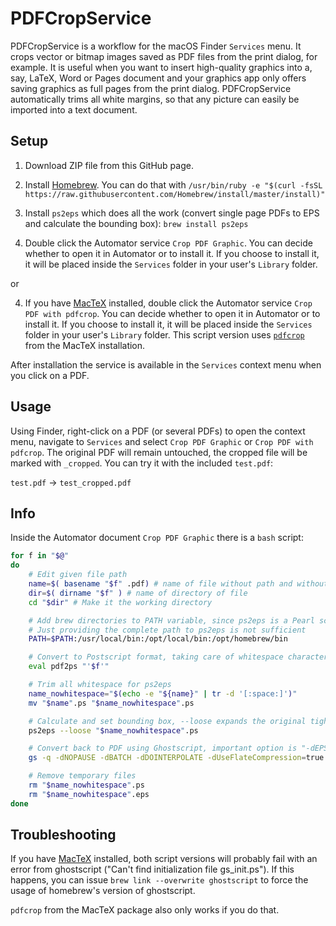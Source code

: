 # PDFCropService
PDFCropService is a workflow for the macOS Finder `Services` menu. It crops vector or bitmap 
images saved as PDF files from the print dialog, for example. It is useful when you want to insert
high-quality graphics into a, say, LaTeX, Word or Pages document and your graphics app only 
offers saving graphics as full pages from the print dialog. PDFCropService
automatically trims all white margins, so that any picture can easily be imported into a text
document.

## Setup

1. Download ZIP file from this GitHub page.

2. Install [Homebrew](https://brew.sh). You can do that with `/usr/bin/ruby -e "$(curl -fsSL https://raw.githubusercontent.com/Homebrew/install/master/install)"`

3. Install `ps2eps` which does all the work (convert single page PDFs to EPS and calculate
the bounding box): `brew install ps2eps`

4. Double click the Automator service `Crop PDF Graphic`. You can decide whether to open it in 
Automator or to install it. If you choose to install it, it will be placed inside the `Services` folder in your user's `Library` folder.

or

4. If you have [MacTeX](http://tug.org/mactex/) installed, double click the Automator service `Crop PDF with pdfcrop`. You can decide whether to open it in 
Automator or to install it. If you choose to install it, it will be placed inside the `Services` folder in your user's `Library` folder. This script version uses [`pdfcrop`](https://www.ctan.org/pkg/pdfcrop?) from the MacTeX installation.

After installation the service is available in the `Services` context menu when you
click on a PDF.

## Usage

Using Finder, right-click on a PDF (or several PDFs) to open the context menu, navigate 
to `Services` and select `Crop PDF Graphic` or `Crop PDF with pdfcrop`. The original PDF will remain untouched, the cropped file will be marked with `_cropped`. You can try it with the included `test.pdf`:

`test.pdf` -> `test_cropped.pdf`
 
 
## Info
 
Inside the Automator document `Crop PDF Graphic` there is a `bash` script:
 
```bash
for f in "$@"
do
	# Edit given file path
	name=$( basename "$f" .pdf) # name of file without path and without extension
	dir=$( dirname "$f" ) # name of directory of file
	cd "$dir" # Make it the working directory

	# Add brew directories to PATH variable, since ps2eps is a Pearl script which uses Ghostscript
	# Just providing the complete path to ps2eps is not sufficient
	PATH=$PATH:/usr/local/bin:/opt/local/bin:/opt/homebrew/bin

	# Convert to Postscript format, taking care of whitespace characters
	eval pdf2ps "'$f'"

	# Trim all whitespace for ps2eps
	name_nowhitespace="$(echo -e "${name}" | tr -d '[:space:]')"
	mv "$name".ps "$name_nowhitespace".ps

	# Calculate and set bounding box, --loose expands the original tight bounding box by one point in each direction
	ps2eps --loose "$name_nowhitespace".ps

	# Convert back to PDF using Ghostscript, important option is "-dEPSCrop"
	gs -q -dNOPAUSE -dBATCH -dDOINTERPOLATE -dUseFlateCompression=true -sDEVICE=pdfwrite -r1200 -dEPSCrop -sOutputFile="$name"_cropped.pdf -f "$name_nowhitespace".eps

	# Remove temporary files
	rm "$name_nowhitespace".ps
	rm "$name_nowhitespace".eps
done
```

## Troubleshooting

If you have [MacTeX](http://tug.org/mactex/) installed, both script versions will probably fail with an error from ghostscript ("Can't find initialization file gs_init.ps"). If this happens, you can issue `brew link --overwrite ghostscript` to force the usage of homebrew's version of ghostscript.

`pdfcrop` from the MacTeX package also only works if you do that.

